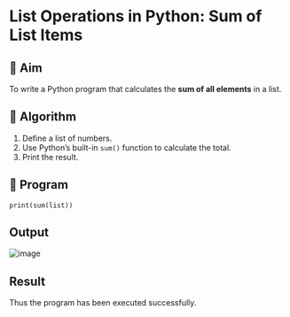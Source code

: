 # List Operations in Python: Sum of List Items

## 🎯 Aim
To write a Python program that calculates the **sum of all elements** in a list.

## 🧠 Algorithm
1. Define a list of numbers.
2. Use Python’s built-in `sum()` function to calculate the total.
3. Print the result.

## 🧾 Program
```list=[153,147,124,102]
print(sum(list))
```

## Output

![image](https://github.com/user-attachments/assets/7161b4b0-74bd-4293-b292-b49be29627e0)


## Result
Thus the program has been executed successfully.
